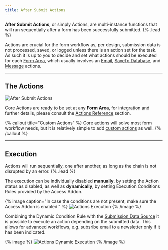```yaml
---
title: After Submit Actions
---
```


**After Submit Actions**, or simply Actions, are multi-instance functions that will run sequentially after a form has been successfully submitted. {% .lead %}

Actions are crucial for the form workflow as, per design, submission data is not processed, saved, or logged unless there is an action set for the task. As such it is up to you to decide and set what actions should be executed for each [Form Area](form-area), which usually involves an [Email](actions/email), [SaveTo Database](actions/save-to-database), and [Message](actions/message) actions.

---

## The Actions

![After Submit Actions](/assets/ytp/forms/actions.webp)

Core Actions are ready to be set at any **Form Area**, for integration and further details, please consult the [Actions Reference](actions) section.

{% callout title="Custom Actions" %}
Core actions will solve most form workflow needs, but it is relatively simple to add [custom actions](./how-to/action) as well.
{% /callout %}

---

## Execution

Actions will run sequentially, one after another, as long as the chain is not disrupted by an error. {% .lead %}

The execution can be individually disabled **manually**, by setting the Action status as disabled, as well as **dynamically**, by setting Execution Conditions Rules provided by the Access Addon.

{% image caption="In case the conditions are not present, make sure the Access Addon is enabled." %}
![Actions Execution](/assets/ytp/forms/form-action-execution.webp)
{% /image %}

Combining the Dynamic Condition Rule with the [Submission Data Source](dynamic#submission-data-source) it is possible to execute an action depending on the submitted data. This allows for advanced workflows, e.g. subsribe email to a newsletter only if it has been indicated.

{% image %}
![Actions Dynamic Execution](/assets/ytp/forms/form-action-exec-dynamic.webp)
{% /image %}
